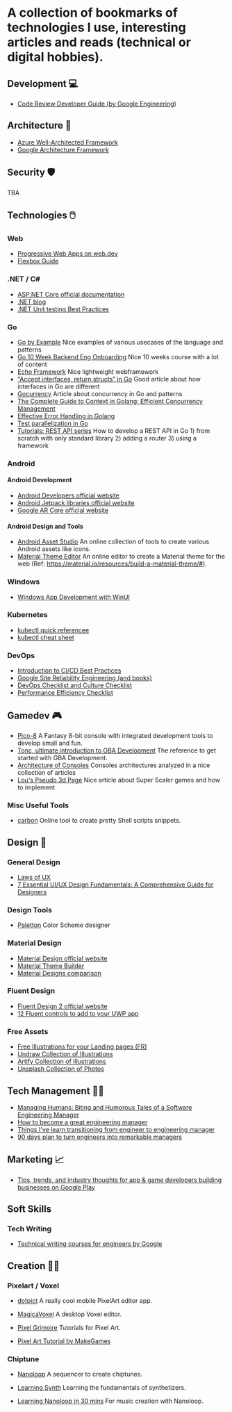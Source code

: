 # A collection of bookmarks of technologies I use, interesting articles and reads (technical or digital hobbies).

## Development 💻
* [Code Review Developer Guide (by Google Engineering)](https://google.github.io/eng-practices/review/)

## Architecture 📐
* [Azure Well-Architected Framework](https://learn.microsoft.com/en-us/azure/well-architected/what-is-well-architected-framework)
* [Google Architecture Framework](https://cloud.google.com/architecture/framework)

## Security 🛡️
TBA

## Technologies 🖱️

### Web
* [Progressive Web Apps on web.dev](https://web.dev/explore/progressive-web-apps)
* [Flexbox Guide](https://css-tricks.com/snippets/css/a-guide-to-flexbox/)

### .NET / C#
* [ASP.NET Core official documentation](https://docs.microsoft.com/en-us/aspnet/core/)
* [.NET blog](https://devblogs.microsoft.com/dotnet/)
* [.NET Unit testing Best Practices](https://docs.microsoft.com/en-us/dotnet/core/testing/unit-testing-best-practices)

### Go
* [Go by Example](https://gobyexample.com/) Nice examples of various usecases of the language and patterns
* [Go 10 Week Backend Eng Onboarding](https://stream-wiki.notion.site/Stream-Go-10-Week-Backend-Eng-Onboarding-625363c8c3684753b7f2b7d829bcd67a) Nice 10 weeks course with a lot of content
* [Echo Framework](https://echo.labstack.com/) Nice lightweight webframework
* [“Accept interfaces, return structs” in Go](https://bryanftan.medium.com/accept-interfaces-return-structs-in-go-d4cab29a301b) Good article about how interfaces in Go are different
* [Gocurrency](https://www.futurice.com/blog/gocurrency) Article about concurrency in Go and patterns
* [The Complete Guide to Context in Golang: Efficient Concurrency Management](https://medium.com/@jamal.kaksouri/the-complete-guide-to-context-in-golang-efficient-concurrency-management-43d722f6eaea)
* [Effective Error Handling in Golang](https://earthly.dev/blog/golang-errors/)
* [Test parallelization in Go](https://engineering.mercari.com/en/blog/entry/20220408-how_to_use_t_parallel/)
* [Tutorials: REST API series](https://www.jetbrains.com/guide/go/tutorials/rest_api_series/) How to develop a REST API in Go 1) from scratch with only standard library 2) adding a router 3) using a framework

### Android

#### Android Development
* [Android Developers official website](https://developer.android.com/docs)
* [Android Jetpack libraries official website](https://developer.android.com/jetpack)
* [Google AR Core official website](https://developers.google.com/ar/)

#### Android Design and Tools
* [Android Asset Studio](https://romannurik.github.io/AndroidAssetStudio/) An online collection of tools to create various Android assets like icons.
* [Material Theme Editor](https://glitch.com/~material-theme-builder) An online editor to create a Material theme for the web (Ref: https://material.io/resources/build-a-material-theme/#).

### Windows
* [Windows App Development with WinUI](https://learn.microsoft.com/en-us/windows/apps/get-started/start-here)

### Kubernetes
* [kubectl quick referencee](https://kubernetes.io/docs/reference/kubectl/quick-reference/)
* [kubectl cheat sheet](https://www.bluematador.com/learn/kubectl-cheatsheet)

### DevOps
* [Introduction to CI/CD Best Practices](https://www.digitalocean.com/community/tutorials/an-introduction-to-ci-cd-best-practices)
* [Google Site Reliability Engineering (and books)](https://landing.google.com/sre/)
* [DevOps Checklist and Culture Checklist](https://docs.microsoft.com/en-us/azure/architecture/checklist/dev-ops)
* [Performance Efficiency Checklist](https://learn.microsoft.com/en-us/azure/well-architected/performance-efficiency/checklist)

## Gamedev 🎮
* [Pico-8](https://www.lexaloffle.com/pico-8.php) A Fantasy 8-bit console with integrated development tools to develop small and fun.
* [Tonc, ultimate introduction to GBA Development](http://www.coranac.com/tonc/) The reference to get started with GBA Development.
* [Architecture of Consoles](https://www.copetti.org/writings/consoles/) Consoles architectures analyzed in a nice collection of articles
* [Lou's Pseudo 3d Page](http://www.extentofthejam.com/pseudo/) Nice article about Super Scaler games and how to implement

### Misc Useful Tools
* [carbon](https://carbon.now.sh/) Online tool to create pretty Shell scripts snippets.

## Design 🎨

### General Design
* [Laws of UX](https://lawsofux.com/)
* [7 Essential UI/UX Design Fundamentals: A Comprehensive Guide for Designers](https://uxplaybook.org/articles/7-ux-fundamentals-a-comprehensive-guide)

### Design Tools
* [Paletton](https://paletton.com/#uid=1000u0kllllaFw0g0qFqFg0w0aF) Color Scheme designer

### Material Design
* [Material Design official website]([https://material.io](https://material.io))
* [Material Theme Builder](https://material-foundation.github.io/material-theme-builder/)
* [Material Designs comparison](https://www.creative-tim.com/blog/web-development/material-design-comparison/)

### Fluent Design
* [Fluent Design 2 official website](https://fluent2.microsoft.design/)
* [12 Fluent controls to add to your UWP app](https://medium.com/microsoft-design/12-fluent-controls-to-add-to-your-uwp-app-4f2f0430a113)

### Free Assets
* [Free Illustrations for your Landing pages (FR)](https://www.blogduwebdesign.com/illustrations-gratuites)
* [Undraw Collection of Illustrations](https://undraw.co/illustrations)
* [Artify Collection of Illustrations](https://bypeople.com/illustrations)
* [Unsplash Collection of Photos](https://unsplash.com/)

## Tech Management 🧑‍💼
* [Managing Humans: Biting and Humorous Tales of a Software Engineering Manager](https://www.goodreads.com/book/show/1317946.Managing_Humans)
* [How to become a great engineering manager](https://devops.com/how-to-become-a-great-engineering-manager/)
* [Things I've learn transitioning from engineer to engineering manager](https://blog.pragmaticengineer.com/things-ive-learned-transitioning-from-engineer-to-engineering-manager/)
* [90 days plan to turn engineers into remarkable managers](https://firstround.com/review/this-90-day-plan-turns-engineers-into-remarkable-managers/)

## Marketing 📈
* [Tips, trends, and industry thoughts for app & game developers building businesses on Google Play](https://medium.com/googleplaydev)

## Soft Skills 

### Tech Writing
* [Technical writing courses for engineers by Google](https://developers.google.com/tech-writing)

## Creation 🧑‍🎨

### Pixelart / Voxel
* [dotpict](https://play.google.com/store/apps/details?id=net.dotpicko.dotpict&hl=en_US) A really cool mobile PixelArt editor app.
* [MagicaVoxel](https://ephtracy.github.io/) A desktop Voxel editor.

* [Pixel Grimoire](https://medium.com/pixel-grimoire) Tutorials for Pixel Art.
* [Pixel Art Tutorial by MakeGames](https://makegames.tumblr.com/post/42648699708/pixel-art-tutorial)

### Chiptune
* [Nanoloop](https://www.nanoloop.com/) A sequencer to create chiptunes.

* [Learning Synth](https://learningsynths.ableton.com/) Learning the fundamentals of synthetizers.
* [Learning Nanoloop in 30 mins](https://docpop.org/2014/05/nanoloop-tutorial-for-ios/) For music creation with Nanoloop.


